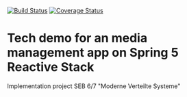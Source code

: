 [![Build Status](https://travis-ci.org/SEBHN/spring-reactive-mediamanagement.svg?branch=travis)](https://travis-ci.org/SEBHN/spring-reactive-mediamanagement)
[![Coverage Status](https://coveralls.io/repos/SEBHN/spring-reactive-mediamanagement/badge.svg?branch=develop)](https://coveralls.io/r/SEBHN/spring-reactive-mediamanagement?branch=travis)


# Tech demo for an media management app on Spring 5 Reactive Stack

Implementation project SEB 6/7 "Moderne Verteilte Systeme"